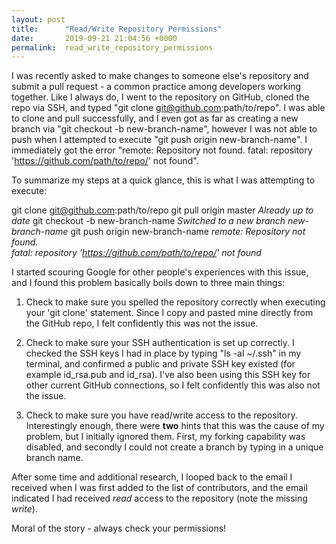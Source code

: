 ```yaml
---
layout: post
title:      "Read/Write Repository Permissions"
date:       2019-09-21 21:04:56 +0000
permalink:  read_write_repository_permissions
---
```



I was recently asked to make changes to someone else's repository and submit a pull request - a common practice among developers working together.  Like I always do, I went to the repository on GitHub, cloned the repo via SSH, and typed "git clone git@github.com:path/to/repo".  I was able to clone and pull successfully, and I even got as far as creating a new branch via "git checkout -b new-branch-name", however I was not able to push when I attempted to execute "git push origin new-branch-name".  I immediately got the error "remote: Repository not found.  fatal: repository 'https://github.com/path/to/repo/' not found".

To summarize my steps at a quick glance, this is what I was attempting to execute:

git clone git@github.com:path/to/repo
git pull origin master
*Already up to date*
git checkout -b new-branch-name
*Switched to a new branch new-branch-name*
git push origin new-branch-name
*remote: Repository not found.  
fatal: repository 'https://github.com/path/to/repo/' not found*

I started scouring Google for other people's experiences with this issue, and I found this problem basically boils down to three main things:

1) Check to make sure you spelled the repository correctly when executing your 'git clone' statement.  Since I copy and pasted mine directly from the GitHub repo, I felt confidently this was not the issue.

2) Check to make sure your SSH authentication is set up correctly.  I checked the SSH keys I had in place by typing "ls -al ~/.ssh" in my terminal, and confirmed a public and private SSH key existed (for example id_rsa.pub and id_rsa).  I've also been using this SSH key for other current GitHub connections, so I felt confidently this was also not the issue.

3) Check to make sure you have read/write access to the repository.  Interestingly enough, there were **two** hints that this was the cause of my problem, but I initially ignored them.  First, my forking capability was disabled, and secondly I could not create a branch by typing in a unique branch name.

After some time and additional research, I looped back to the email I received when I was first added to the list of contributors, and the email indicated I had received *read* access to the repository (note the missing *write*).

Moral of the story - always check your permissions!
